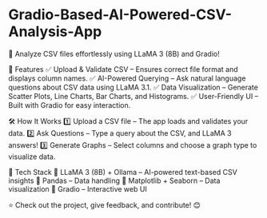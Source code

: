 # Gradio-Based-AI-Powered-CSV-Analysis-App

🚀 Analyze CSV files effortlessly using LLaMA 3 (8B) and Gradio!

🔹 Features
✅ Upload & Validate CSV – Ensures correct file format and displays column names.
✅ AI-Powered Querying – Ask natural language questions about CSV data using LLaMA 3.1.
✅ Data Visualization – Generate Scatter Plots, Line Charts, Bar Charts, and Histograms.
✅ User-Friendly UI – Built with Gradio for easy interaction.

🛠 How It Works
1️⃣ Upload a CSV file – The app loads and validates your data.
2️⃣ Ask Questions – Type a query about the CSV, and LLaMA 3 answers!
3️⃣ Generate Graphs – Select columns and choose a graph type to visualize data.

📌 Tech Stack
🔹 LLaMA 3 (8B) + Ollama – AI-powered text-based CSV insights
🔹 Pandas – Data handling
🔹 Matplotlib + Seaborn – Data visualization
🔹 Gradio – Interactive web UI

⭐ Check out the project, give feedback, and contribute! 😊
